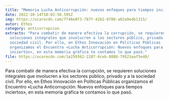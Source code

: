 ```yaml
---
title: "Memoria Lucha Anticorrupción: nuevos enfoques para tiempos inciertos"
date: 2022-10-14T18:02:58.595Z
img: https://ucarecdn.com/ff46e0f3-787f-42b2-8780-a02a9edb1315/
autor: Ethos
category: anticorrupcion
extracto: "Para combatir de manera efectiva la corrupción, se requieren
  soluciones integrales que involucren a los sectores público, privado y a la
  sociedad civil. Por ello, en Ethos Innovación en Políticas Públicas
  organizamos el Encuentro «Lucha Anticorrupción: Nuevos enfoques para tiempos
  inciertos», en esta memoria gráfica te contamos lo que pasó."
file: https://ucarecdn.com/1e259362-2287-4ceb-8888-79521eaf5e40/
---
```

<!--StartFragment-->

Para combatir de manera efectiva la corrupción, se requieren soluciones integrales que involucren a los sectores público, privado y a la sociedad civil. Por ello, en Ethos Innovación en Políticas Públicas organizamos el Encuentro «Lucha Anticorrupción: Nuevos enfoques para tiempos inciertos», en esta memoria gráfica te contamos lo que pasó.

<!--EndFragment-->